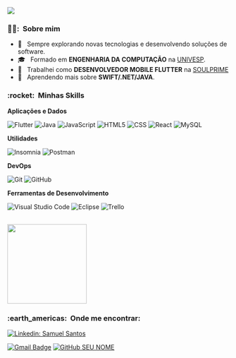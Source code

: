 
![](https://komarev.com/ghpvc/?username=mucasantos&color=006bed)

<h3> 👨‍🦱: &nbsp;Sobre mim </h3>

- 🤔 &nbsp; Sempre explorando novas tecnologias e desenvolvendo soluções de software.
- 🎓 &nbsp; Formado em **ENGENHARIA DA COMPUTAÇÃO** na <a href="https://univesp.br/">UNIVESP</a>.
- 💼 &nbsp; Trabalhei como **DESENVOLVEDOR MOBILE FLUTTER** na <a href="https://soulprime.io/">SOULPRIME</a>
- 🌱 &nbsp; Aprendendo mais sobre **SWIFT/.NET/JAVA**.

<h3> :rocket: &nbsp;Minhas Skills </h3>

**Aplicações e Dados**

  ![Flutter](https://img.shields.io/badge/-Flutter-333333?style=flat&logo=Flutter)
  ![Java](https://img.shields.io/badge/-Java-333333?style=flat&logo=Java&logoColor=007396)
  ![JavaScript](https://img.shields.io/badge/-JavaScript-333333?style=flat&logo=javascript)
  ![HTML5](https://img.shields.io/badge/-HTML5-333333?style=flat&logo=HTML5)
  ![CSS](https://img.shields.io/badge/-CSS-333333?style=flat&logo=CSS3&logoColor=1572B6)
  ![React](https://img.shields.io/badge/-React-333333?style=flat&logo=react)
  ![MySQL](https://img.shields.io/badge/-MySQL-333333?style=flat&logo=mysql)

**Utilidades**

  ![Insomnia](https://img.shields.io/badge/-Insomnia-333333?style=flat&logo=insomnia)
  ![Postman](https://img.shields.io/badge/-Postman-333333?style=flat&logo=postman)

**DevOps**

  ![Git](https://img.shields.io/badge/-Git-333333?style=flat&logo=git)
  ![GitHub](https://img.shields.io/badge/-GitHub-333333?style=flat&logo=github)

**Ferramentas de Desenvolvimento**

  ![Visual Studio Code](https://img.shields.io/badge/-Visual%20Studio%20Code-333333?style=flat&logo=visual-studio-code&logoColor=007ACC)
  ![Eclipse](https://img.shields.io/badge/-Eclipse-333333?style=flat&logo=eclipse-ide&logoColor=2C2255)
  ![Trello](https://img.shields.io/badge/-Trello-333333?style=flat&logo=trello&logoColor=007ACC)

<br/>

<a href="https://github.com/mucasantos">
  <img height="180em" src="https://github-readme-stats.vercel.app/api?username=mucasantos&theme=dracula&show_icons=true" />
</a>

<br/>
<h3> :earth_americas: &nbsp;Onde me encontrar: </h3> 

[![Linkedin: Samuel Santos](https://img.shields.io/badge/-SAMUELSANTOS-blue?style=flat-square&logo=Linkedin&logoColor=white&link=LINK-DO-SEU-LINKEDIN)](https://www.linkedin.com/in/samuel-santos-b9a98055/)

[![Gmail Badge](https://img.shields.io/badge/-mucasantos@gmail.com-006bed?style=flat-square&logo=Gmail&logoColor=white&link=mailto:mucasantos@gmail.com)](mailto:mucasantos@gmail.com)
[![GitHub SEU NOME]( https://img.shields.io/github/followers/mucasantos?label=follow&style=social)](https://github.com/mucasantos/mucasantos)

